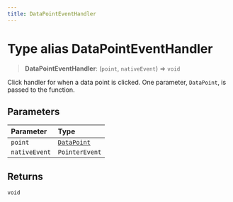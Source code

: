 ```yaml
---
title: DataPointEventHandler
---
```


# Type alias DataPointEventHandler

> **DataPointEventHandler**: (`point`, `nativeEvent`) => `void`

Click handler for when a data point is clicked. One parameter, `DataPoint`, is passed to the function.

## Parameters

| Parameter | Type |
| :------ | :------ |
| `point` | [`DataPoint`](type-alias.DataPoint.md) |
| `nativeEvent` | `PointerEvent` |

## Returns

`void`
